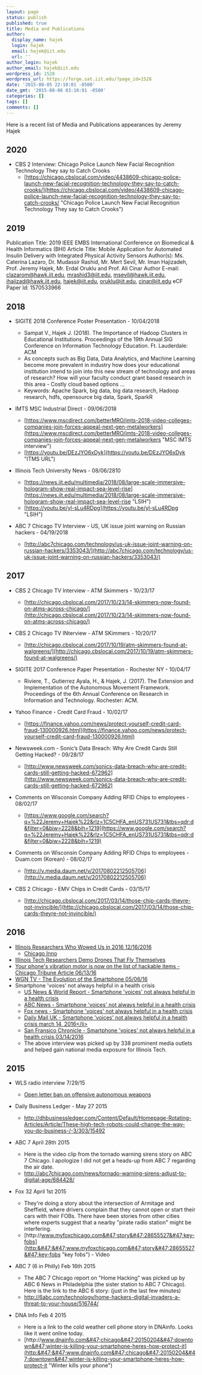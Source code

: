 ```yaml
---
layout: page
status: publish
published: true
title: Media and Publications
author:
  display_name: hajek
  login: hajek
  email: hajek@iit.edu
  url: ''
author_login: hajek
author_email: hajek@iit.edu
wordpress_id: 1528
wordpress_url: https://forge.sat.iit.edu/?page_id=1528
date: '2015-08-05 22:10:01 -0500'
date_gmt: '2015-08-06 03:10:01 -0500'
categories: []
tags: []
comments: []
---
```

Here is a recent list of Media and Publications appearances by Jeremy Hajek

## 2020

* CBS 2 Interview: Chicago Police Launch New Facial Recognition Technology They say to Catch Crooks
  * [https://chicago.cbslocal.com/video/4438609-chicago-police-launch-new-facial-recognition-technology-they-say-to-catch-crooks/](https://chicago.cbslocal.com/video/4438609-chicago-police-launch-new-facial-recognition-technology-they-say-to-catch-crooks/ "Chicago Police Launch New Facial Recognition Technology They say to Catch Crooks")

## 2019

Publication Title: 2019 IEEE EMBS International Conference on Biomedical & Health Informatics (BHI)
Article Title: Mobile Application for Automated Insulin Delivery with Integrated Physical Activity Sensors
Author(s): Ms. Caterina Lazaro, Dr. Mudassir Rashid, Mr. Mert Sevil, Mr. Iman Hajizadeh, Prof. Jeremy Hajek, Mr. Erdal Oruklu and Prof. Ali Cinar
Author E-mail: clazarom@hawk.iit.edu, mrashid3@iit.edu, msevil@hawk.iit.edu, ihajizad@hawk.iit.edu, hajek@iit.edu, oruklu@iit.edu, cinar@iit.edu
eCF Paper Id: 1570533966

## 2018

* SIGITE 2018 Conference Poster Presentation  - 10/04/2018
  * Sampat V., Hajek J. (2018). The Importance of Hadoop Clusters in Educational Institutions. Proceedings of the 19th Annual SIG Conference on Information Technology Education. Ft. Lauderdale: ACM
  * As concepts such as Big Data, Data Analytics, and Machine Learning become more prevalent in industry how does your educational institution intend to join into this new stream of technology and areas of research? How will your faculty conduct grant based research in this area - Costly cloud based options ...
  * Keywords: Apache Spark, big data, big data research, Hadoop research, hdfs, opensource big data, Spark, SparkR

* IMTS MSC Industrial Direct - 09/06/2018
  * [https://www.mscdirect.com/betterMRO/imts-2018-video-colleges-companies-join-forces-appeal-next-gen-metalworkers](https://www.mscdirect.com/betterMRO/imts-2018-video-colleges-companies-join-forces-appeal-next-gen-metalworkers "MSC IMTS interview")
  * [https://youtu.be/DEzJYO6xDyk](https://youtu.be/DEzJYO6xDyk "ITMS URL")

* Illinois Tech University News - 08/06/2810
  * [https://news.iit.edu/multimedia/2018/08/large-scale-immersive-hologram-show-real-impact-sea-level-rise](https://news.iit.edu/multimedia/2018/08/large-scale-immersive-hologram-show-real-impact-sea-level-rise "LSIH")
  * [https://youtu.be/yl-sLu4RDpg](https://youtu.be/yl-sLu4RDpg "LSIH")

* ABC 7 Chicago TV Interview - US, UK issue joint warning on Russian hackers - 04/19/2018
  * [http://abc7chicago.com/technology/us-uk-issue-joint-warning-on-russian-hackers/3353043/](http://abc7chicago.com/technology/us-uk-issue-joint-warning-on-russian-hackers/3353043/)

## 2017

* CBS 2 Chicago TV Interview - ATM Skimmers - 10/23/17
  * [http://chicago.cbslocal.com/2017/10/23/14-skimmers-now-found-on-atms-across-chicago/](http://chicago.cbslocal.com/2017/10/23/14-skimmers-now-found-on-atms-across-chicago/)

* CBS 2 Chicago TV INterview - ATM SKimmers - 10/20/17
  * [http://chicago.cbslocal.com/2017/10/19/atm-skimmers-found-at-walgreens/](http://chicago.cbslocal.com/2017/10/19/atm-skimmers-found-at-walgreens/)

* SIGITE 2017 Conference Paper Presentation - Rochester NY - 10/04/17
  * Riviere, T., Gutierrez Ayala, H., & Hajek, J. (2017). The Extension and Implementation of the Autonomous Movement Framework. Proceedings of the 6th Annual Conference on Research in Information and Technology. Rochester: ACM.

* Yahoo Finance - Credit Card Fraud - 10/02/17
  * [https://finance.yahoo.com/news/protect-yourself-credit-card-fraud-130000926.html](https://finance.yahoo.com/news/protect-yourself-credit-card-fraud-130000926.html)

* Newsweek.com - Sonic’s Data Breach: Why Are Credit Cards Still Getting Hacked? - 09/28/17
  * [http://www.newsweek.com/sonics-data-breach-why-are-credit-cards-still-getting-hacked-672962](http://www.newsweek.com/sonics-data-breach-why-are-credit-cards-still-getting-hacked-672962)

* Comments on Wisconsin Company Adding RFID Chips to employees - 08/02/17
  * [https://www.google.com/search?q=%22Jeremy+Hajek%22&rlz=1C5CHFA_enUS731US731&tbs=qdr:d&filter=0&biw=2228&bih=1219](https://www.google.com/search?q=%22Jeremy+Hajek%22&rlz=1C5CHFA_enUS731US731&tbs=qdr:d&filter=0&biw=2228&bih=1219)

* Comments on Wisconsin Company Adding RFID Chips to employees - Duam.com (Korean) - 08/02/17
  * [http://v.media.daum.net/v/20170802212505706](http://v.media.daum.net/v/20170802212505706)

* CBS 2 Chicago - EMV Chips in Credit Cards - 03/15/17
  * [http://chicago.cbslocal.com/2017/03/14/those-chip-cards-theyre-not-invincible/](http://chicago.cbslocal.com/2017/03/14/those-chip-cards-theyre-not-invincible/)

## 2016

* [Illinois Researchers Who Wowed Us in 2016 12&#47;16&#47;2016](http:&#47;&#47;chicagoinno.streetwise.co&#47;2016&#47;12&#47;16&#47;top-illinois-researchers-and-research-projects-in-2016&#47; "Illinois Top Researcher")
  * [Chicago Inno](http:&#47;&#47;chicagoinno.streetwise.co&#47; "Chicago Inno")
* [Illinois Tech Researchers Demo Drones That Fly Themselves](http:&#47;&#47;chicagoinno.streetwise.co&#47;2016&#47;07&#47;27&#47;illinois-tech-researchers-demo-drones-that-fly-themselves&#47; "Drones that fly themselves")
* [Your phone's vibration motor is now on the list of hackable items - Chicago Tribune Article 06&#47;13&#47;16](http:&#47;&#47;www.chicagotribune.com&#47;bluesky&#47;originals&#47;ct-vibration-motor-university-of-illinois-study-bsi-20160613-story.html "Hackable phone")
* [WGN TV - The Evolution of the Smartphone  05&#47;06&#47;16](http:&#47;&#47;wgntv.com&#47;2016&#47;05&#47;05&#47;the-evolution-of-the-smartphone&#47;#ooid=1yNXliMzE6tnMFasD0cwyq2N9s_gGxS- "WGN video")
* Smartphone 'voices' not always helpful in a health crisis
  * [US News & World Report - Smartphone 'voices' not always helpful in a health crisis](http:&#47;&#47;www.usnews.com&#47;news&#47;technology&#47;articles&#47;2016-03-14&#47;smartphone-voices-not-always-helpful-in-health-crisis "Smartphone")
  * [ABC News - Smartphone 'voices' not always helpful in a health crisis](http:&#47;&#47;abcnews.go.com&#47;Technology&#47;wireStory&#47;smartphone-voices-helpful-health-crisis-37633175 "Smartphone")
  * [Fox news - Smartphone 'voices' not always helpful in a health crisis](http:&#47;&#47;www.foxnews.com&#47;health&#47;2016&#47;03&#47;14&#47;smartphone-voices-not-always-helpful-in-health-crisis.html?utm_source=feedburner&utm_medium=feed&utm_campaign=Feed%3A+foxnews%2Fhealth+%28Internal+-+Health+-+Text%29 "Smartphone")
  * [Daily Mail UK - Smartphone 'voices' not always helpful in a health crisis march 14, 2016<&#47;li>](http:&#47;&#47;www.dailymail.co.uk&#47;sciencetech&#47;article-3492121&#47;Researchers-slam-smartphone-assistants-failing-offer-help-owners-rape-mental-illness-questions.html "smartphones")
  * [San Fransico Chronicle  - Smartphone 'voices' not always helpful in a health crisis 03&#47;14&#47;2016](http:&#47;&#47;www.sfgate.com&#47;business&#47;technology&#47;article&#47;Smartphone-voices-not-always-helpful-in-health-6888679.php "Smartphone")
  * The above interview was picked up by 338 prominent media outlets and helped gain national media exposure for Illinois Tech.

## 2015

* WLS radio interview 7&#47;29&#47;15
  * [Open letter ban on offensive autonomous weapons](http:&#47;&#47;stationcaster.com&#47;player_skinned.php?s=1201&c=19093&f=4655743">http:&#47;&#47;stationcaster.com&#47;player_skinned.php?s=1201&c=19093&f=4655743)

* Daily Business Ledger - May 27 2015
  * [http:&#47;&#47;dhbusinessledger.com&#47;Content&#47;Default&#47;Homepage-Rotating-Articles&#47;Article&#47;These-high-tech-robots-could-change-the-way-you-do-business-&#47;-3&#47;303&#47;15492](http:&#47;&#47;dhbusinessledger.com&#47;Content&#47;Default&#47;Homepage-Rotating-Articles&#47;Article&#47;These-high-tech-robots-could-change-the-way-you-do-business-&#47;-3&#47;303&#47;15492 "High Tech Robots")

* ABC 7 April 28th 2015 
  * Here is the video clip from the tornado warning sirens story on ABC 7 Chicago. I apologize I did not get a heads-up from ABC 7 regarding the air date.
  * [http:&#47;&#47;abc7chicago.com&#47;news&#47;tornado-warning-sirens-adjust-to-digital-age&#47;684428&#47;](http:&#47;&#47;abc7chicago.com&#47;news&#47;tornado-warning-sirens-adjust-to-digital-age&#47;684428&#47; "Tornado Warning System")

* Fox 32 April 1st 2015
  * They're doing a story about the intersection of Armitage and Sheffield, where drivers complain that they cannot open or start their cars with their FOBs. There have been stories from other cities where experts suggest that a nearby "pirate radio station" might be interfering.
  * [http:&#47;&#47;www.myfoxchicago.com&#47;story&#47;28655527&#47;key-fobs](http:&#47;&#47;www.myfoxchicago.com&#47;story&#47;28655527&#47;key-fobs "key fobs") - Video

* ABC 7 (6 in Philly)  Feb 16th 2015
  * The ABC 7 Chicago report on "Home Hacking" was picked up by ABC 6 News in Philadelphia (the sister station to ABC 7 Chicago). Here is the link to the ABC 6 story: (just in the last few minutes)
  * [http:&#47;&#47;6abc.com&#47;technology&#47;home-hackers-digital-invaders-a-threat-to-your-house&#47;516744&#47;](http:&#47;&#47;6abc.com&#47;technology&#47;home-hackers-digital-invaders-a-threat-to-your-house&#47;516744&#47; "Home Hackers")

* DNA Info Feb 4 2015
  * Here is a link to the cold weather cell phone story in DNAinfo. Looks like it went online today.
  * [http:&#47;&#47;www.dnainfo.com&#47;chicago&#47;20150204&#47;downtown&#47;winter-is-killing-your-smartphone-heres-how-protect-it](http:&#47;&#47;www.dnainfo.com&#47;chicago&#47;20150204&#47;downtown&#47;winter-is-killing-your-smartphone-heres-how-protect-it "Winter kills your phone")
